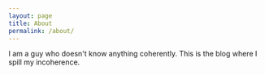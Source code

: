 ```yaml
---
layout: page
title: About
permalink: /about/
---
```


I am a guy who doesn't know anything coherently. This is the blog where I spill my incoherence.
